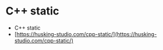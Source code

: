# C++ static

* C++ static
* [https://husking-studio.com/cpp-static/](https://husking-studio.com/cpp-static/)
